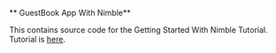 ** GuestBook App With Nimble**

This contains source code for the Getting Started With Nimble Tutorial. <br>
Tutorial is [here](https://blog.iifeoluwa.com/getting-started-with-nimble-2f7be8e68ffc#.bwpqih4y9).
